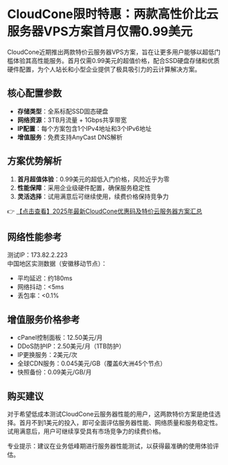 # CloudCone限时特惠：两款高性价比云服务器VPS方案首月仅需0.99美元

CloudCone近期推出两款特价云服务器VPS方案，旨在让更多用户能够以超低门槛体验其高性能服务。首月仅需0.99美元的超值价格，配合SSD硬盘存储和优质硬件配置，为个人站长和小型企业提供了极具吸引力的云计算解决方案。

## 核心配置参数

- **存储类型**：全系标配SSD固态硬盘
- **网络资源**：3TB月流量 + 1Gbps共享带宽
- **IP配置**：每个方案包含1个IPv4地址和3个IPv6地址
- **增值服务**：免费支持AnyCast DNS解析

## 方案优势解析

1. **首月超值体验**：0.99美元的超低入门价格，风险近乎为零
2. **性能保障**：采用企业级硬件配置，确保服务稳定性
3. **灵活选择**：试用满意后可继续使用，续费价格保持竞争力

👉 [【点击查看】2025年最新CloudCone优惠码及特价云服务器方案汇总](https://bit.ly/Cloudcone)

## 网络性能参考

测试IP：173.82.2.223  
中国地区实测数据（安徽移动节点）：
- 平均延迟：约180ms
- 网络抖动：<5ms
- 丢包率：<0.1%

## 增值服务价格参考

- cPanel控制面板：12.50美元/月
- DDoS防护IP：2.50美元/月（1TB防护）
- IP更换服务：2美元/次
- 全球CDN服务：0.045美元/GB（覆盖6大洲45个节点）
- 快照备份：0.09美元/GB/月

## 购买建议

对于希望低成本测试CloudCone云服务器性能的用户，这两款特价方案是绝佳选择。首月不到1美元的投入，即可全面评估服务器性能、网络质量和服务稳定性。试用满意后，用户可继续享受具有市场竞争力的续费价格。

专业提示：建议在业务低峰期进行服务器性能测试，以获得最准确的使用体验评估。